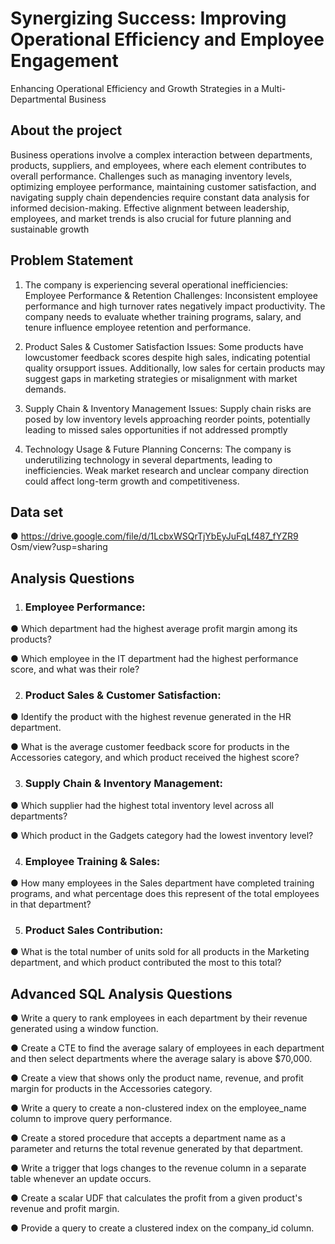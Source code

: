 
# Synergizing Success: Improving Operational Efficiency and Employee Engagement



Enhancing Operational Efficiency and Growth Strategies in a Multi-Departmental
Business
## About the project 

Business operations involve a complex interaction between departments,
products, suppliers, and employees, where each element contributes to
overall performance. Challenges such as managing inventory levels,
optimizing employee performance, maintaining customer satisfaction, and
navigating supply chain dependencies require constant data analysis for
informed decision-making. Effective alignment between leadership,
employees, and market trends is also crucial for future planning and
sustainable growth
## Problem Statement 

1. The company is experiencing several operational inefficiencies:
 Employee Performance & Retention Challenges: Inconsistent employee
performance and high turnover rates negatively impact productivity. The
company needs to evaluate whether training programs, salary, and tenure
influence employee retention and performance.

2. Product Sales & Customer Satisfaction Issues: Some products have lowcustomer feedback scores despite high sales, indicating potential quality orsupport issues. Additionally, low sales for certain products may suggest gaps in marketing strategies or misalignment with market demands.

3. Supply Chain & Inventory Management Issues: Supply chain risks are posed by low inventory levels approaching reorder points, potentially leading to missed sales opportunities if not addressed promptly

4. Technology Usage & Future Planning Concerns: The company is
underutilizing technology in several departments, leading to inefficiencies. Weak market research and unclear company direction could affect long-term growth and competitiveness.
## Data set 

● https://drive.google.com/file/d/1LcbxWSQrTjYbEyJuFqLf487_fYZR9
Osm/view?usp=sharing
## Analysis Questions

1. ### Employee Performance:

● Which department had the highest average profit margin among its
products?

● Which employee in the IT department had the highest performance score, and what was their role?

2. ###  Product Sales & Customer Satisfaction:

● Identify the product with the highest revenue generated in the HR
department.

● What is the average customer feedback score for products in the
Accessories category, and which product received the highest score?

3. ### Supply Chain & Inventory Management:

● Which supplier had the highest total inventory level across all
departments?

● Which product in the Gadgets category had the lowest inventory level?

4. ###  Employee Training & Sales:

● How many employees in the Sales department have completed training programs, and what percentage does this represent of the total employees in that department?

5. ### Product Sales Contribution:

● What is the total number of units sold for all products in the Marketing department, and which product contributed the most to this total?


## Advanced SQL Analysis Questions 

● Write a query to rank employees in each department by their revenue generated using a window function.

● Create a CTE to find the average salary of employees in each department and then select departments where the average salary is above $70,000.

● Create a view that shows only the product name, revenue, and profit margin for products in the Accessories category.

● Write a query to create a non-clustered index on the employee_name column to improve query performance.

● Create a stored procedure that accepts a department name as a
parameter and returns the total revenue generated by that department.

● Write a trigger that logs changes to the revenue column in a separate table whenever an update occurs.

● Create a scalar UDF that calculates the profit from a given product's revenue and profit margin.

● Provide a query to create a clustered index on the company_id column.





